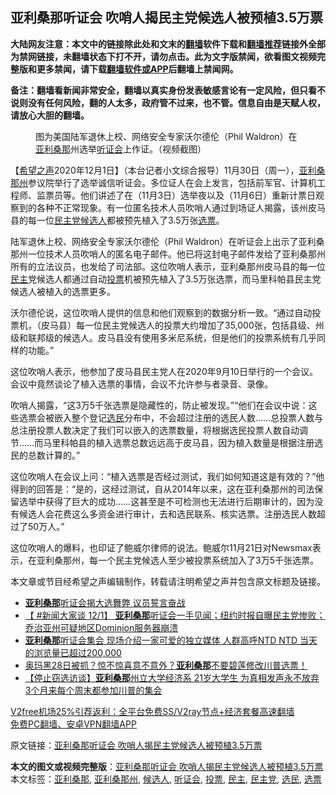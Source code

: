  <h2>亚利桑那听证会 吹哨人揭民主党候选人被预植3.5万票</h2> <p class="notice"><b>大陆网友注意：本文中的链接除此处和文末的<a href="https://github.com/bannedbook/fanqiang" >翻墙</a>软件下载和<a href="https://github.com/killgcd/justmysocks/blob/master/README.md">翻墙推荐</a>链接外全部为禁网链接，未翻墙状态下打不开，请勿点击。此为文字版禁闻，欲看图文视频完整版和更多禁闻，请下载<a href="https://github.com/bannedbook/fanqiang">翻墙软件或APP</a>后翻墙上禁闻网。</p><p>备注：翻墙看新闻非常安全，翻墙以真实身份发表敏感言论有一定风险，但只看不说则没有任何风险，翻的人太多，政府管不过来，也不管。信息自由是天赋人权，请放心大胆的翻墙。</b></p>  <div class="entry"> <figure><figcaption>图为美国陆军退休上校、网络安全专家沃尔德伦（Phil Waldron）在<a href="https://www.bannedbook.org/bnews/tag/%e4%ba%9a%e5%88%a9%e6%a1%91%e9%82%a3/" class="st_tag internal_tag" rel="tag" title="标签 亚利桑那 下的日志">亚利桑那</a>州选举<a href="https://www.bannedbook.org/bnews/tag/%e5%90%ac%e8%af%81%e4%bc%9a/" class="st_tag internal_tag" rel="tag" title="标签 听证会 下的日志">听证会</a>上作证。（视频截图）</figcaption></figure> <p>【<span class='wp_keywordlink_affiliate'><a href="https://www.soundofhope.org" title="希望之声" target="_blank">希望之声</a></span>2020年12月1日】（本台记者小文综合报导）11月30日（周一），<a href="https://www.bannedbook.org/bnews/tag/%E4%BA%9A%E5%88%A9%E6%A1%91%E9%82%A3%E5%B7%9E/" class="st_tag internal_tag" rel="tag" title="标签 亚利桑那州 下的日志">亚利桑那州</a>参议院举行了选举诚信听证会。多位证人在会上发言，包括前军官、计算机工程师、监票员等。他们讲述了在（11月3日）选举夜以及（11月6日）重新计票日观察到的各种不正常现象。有一位匿名技术人员吹哨人通过到场证人揭露，该州皮马县的每一位<a href="https://www.bannedbook.org/bnews/tag/%e6%b0%91%e4%b8%bb%e5%85%9a/" class="st_tag internal_tag" rel="tag" title="标签 民主党 下的日志">民主党</a><a href="https://www.bannedbook.org/bnews/tag/%E5%80%99%E9%80%89%E4%BA%BA/" class="st_tag internal_tag" rel="tag" title="标签 候选人 下的日志">候选人</a>都被预先植入了3.5万张<a href="https://www.bannedbook.org/bnews/tag/%E9%80%89%E7%A5%A8/" class="st_tag internal_tag" rel="tag" title="标签 选票 下的日志">选票</a>。</p> <p>陆军退休上校、网络安全专家沃尔德伦（Phil Waldron）在听证会上出示了亚利桑那州一位技术人员吹哨人的匿名电子邮件。他已将这封电子邮件发给了亚利桑那州所有的立法议员，也发给了司法部。这位吹哨人表示，亚利桑那州皮马县的每一位<a href="https://www.bannedbook.org/bnews/tag/%e6%b0%91%e4%b8%bb/" class="st_tag internal_tag" rel="tag" title="标签 民主 下的日志">民主</a>党候选人都通过自动<a href="https://www.bannedbook.org/bnews/tag/%E6%8A%95%E7%A5%A8/" class="st_tag internal_tag" rel="tag" title="标签 投票 下的日志">投票</a>机被预先植入了3.5万张选票，而马里科帕县民主党候选人被植入的选票更多。</p> <p>沃尔德伦说，这位吹哨人提供的信息和他们观察到的数据分析一致。“通过自动投票机，（皮马县）每一位民主党候选人的投票大约增加了35,000张，包括县级、州级和联邦级的候选人。皮马县没有使用多米尼系统，但是他们的投票系统有几乎同样的功能。”</p>  <p>这位吹哨人表示，他参加了皮马县民主党人在2020年9月10日举行的一个会议。会议中竟然谈论了植入选票的事情，会议不允许参与者录音、录像。</p> <p>吹哨人揭露，“这3万5千张选票是隐藏性的，防止被发现。”“他们在会议中说：这些选票会被嵌入整个登记<a href="https://www.bannedbook.org/bnews/tag/%E9%80%89%E6%B0%91/" class="st_tag internal_tag" rel="tag" title="标签 选民 下的日志">选民</a>分布中，不会超过注册的选民人数&#8230;&#8230;总投票人数与总注册投票人数决定了我们可以嵌入的选票数量，将根据选民投票人数自动调节&#8230;&#8230;而马里科帕县的植入选票总数远远高于皮马县，因为植入数量是根据注册选民的总数计算的。”</p> <p>这位吹哨人在会议上问：“植入选票是否经过测试，我们如何知道这是有效的？”他得到的回答是：“是的，这经过测试，自从2014年以来，这在亚利桑那州的司法保留选举中获得了巨大的成功&#8230;&#8230;这甚至是不可检测也无法进行后期审计的，因为没有候选人会花费这么多资金进行审计，去和选民联系、核实选票。注册选民人数超过了50万人。”</p>  <p>这位吹哨人的爆料，也印证了鲍威尔律师的说法。鲍威尔11月21日对Newsmax表示，在亚利桑那州，每一个民主党候选人至少被投票系统加入了3万5千张选票。</p> <p>本文章或节目经希望之声编辑制作，转载请注明希望之声并包含原文标题及链接。</p> <ul class='op-related-articles' title='相关阅读'> <li><a href='https://www.bannedbook.org/bnews/ssgc/20201201/1440335.html' target='_blank'><b>亚利桑那</b>听证会揭大选舞弊 议员誓言奋战</a></li> <li><a href='https://www.bannedbook.org/bnews/bannedvideo/20201201/1440327.html' target='_blank'>【 #新闻大家谈 12/1】 <b>亚利桑那</b>听证会一手见闻；纽约时报自曝民主党惨败；乔治亚州可疑地区Dominion服务器崩溃</a></li> <li><a href='https://www.bannedbook.org/bnews/bannedvideo/20201201/1440274.html' target='_blank'><b>亚利桑那</b>听证会集会  现场介绍一家可爱的独立媒体  人群高呼NTD  NTD  当天的浏览量已超过200,000</a></li> <li><a href='https://www.bannedbook.org/bnews/bannedvideo/20201201/1440236.html' target='_blank'>奥玛黑28日被抓？惊不惊喜意不意外？<b>亚利桑那</b>不要碧莲修改川普选票！</a></li> <li><a href='https://www.bannedbook.org/bnews/bannedvideo/20201201/1440235.html' target='_blank'>【停止窃选访谈】<b>亚利桑那</b>州立大学经济系 21岁大学生 为真相发声永不放弃 3个月来每个周末都参加川普的集会</a></li> </ul> <p class="texttj"> <a href="https://github.com/bannedbook/fanqiang/wiki/V2ray%E6%9C%BA%E5%9C%BA" target="_blank">V2free机场25%引荐返利：全平台免费SS/V2ray节点+经济套餐高速翻墙</a><br/> <a href="https://github.com/bannedbook/fanqiang/wiki/%E7%A6%81%E9%97%BB%E7%BD%91%E5%AE%89%E5%8D%93%E7%BF%BB%E5%A2%99%E6%96%B0%E9%97%BBAPP" target="_blank">免费PC翻墙、安卓VPN翻墙APP</a></p><p>原文链接：<a class="src_link"  href="https://www.soundofhope.org/post/448873" target="_blank">亚利桑那听证会 吹哨人揭民主党候选人被预植3.5万票</a></p> <a name='sharetosocial'></a>       <div><b>本文的图文或视频完整版</b>：<a href='https://www.bannedbook.org/bnews/comments/20201201/1440330.html'>亚利桑那听证会 吹哨人揭民主党候选人被预植3.5万票</a></div>  </div><!--END ENTRY--> <div class="postfooter"> <div>本文标签：<a href="https://www.bannedbook.org/bnews/tag/%e4%ba%9a%e5%88%a9%e6%a1%91%e9%82%a3/" rel="tag">亚利桑那</a>, <a href="https://www.bannedbook.org/bnews/tag/%E4%BA%9A%E5%88%A9%E6%A1%91%E9%82%A3%E5%B7%9E/" rel="tag">亚利桑那州</a>, <a href="https://www.bannedbook.org/bnews/tag/%E5%80%99%E9%80%89%E4%BA%BA/" rel="tag">候选人</a>, <a href="https://www.bannedbook.org/bnews/tag/%e5%90%ac%e8%af%81%e4%bc%9a/" rel="tag">听证会</a>, <a href="https://www.bannedbook.org/bnews/tag/%E6%8A%95%E7%A5%A8/" rel="tag">投票</a>, <a href="https://www.bannedbook.org/bnews/tag/%e6%b0%91%e4%b8%bb/" rel="tag">民主</a>, <a href="https://www.bannedbook.org/bnews/tag/%e6%b0%91%e4%b8%bb%e5%85%9a/" rel="tag">民主党</a>, <a href="https://www.bannedbook.org/bnews/tag/%E9%80%89%E6%B0%91/" rel="tag">选民</a>, <a href="https://www.bannedbook.org/bnews/tag/%E9%80%89%E7%A5%A8/" rel="tag">选票</a></div>  </div><!--END POSTFOOTER--> 
